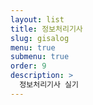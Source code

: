 ```yaml
---
layout: list
title: 정보처리기사
slug: gisalog
menu: true
submenu: true
order: 9
description: >
  정보처리기사 실기
---
```

